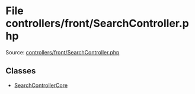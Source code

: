 File controllers/front/SearchController.php
=========

Source: [controllers/front/SearchController.php](https://github.com/PrestaShop/PrestaShop/blob/1.6.0.5/controllers/front/SearchController.php)


Classes
-------

* [SearchControllerCore](class.SearchControllerCore.md)

